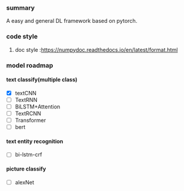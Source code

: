 ### summary
A easy and general DL framework based on pytorch.
### code style
1. doc style :https://numpydoc.readthedocs.io/en/latest/format.html
### model roadmap
#### text classify(multiple class)
- [X] textCNN
- [ ] TextRNN
- [ ] BiLSTM+Attention
- [ ] TextRCNN
- [ ] Transformer
- [ ] bert
#### text entity recognition
- [ ] bi-lstm-crf
#### picture classify
- [ ] alexNet